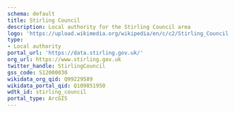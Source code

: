 ```yaml
---
schema: default
title: Stirling Council
description: Local authority for the Stirling Council area 
logo: 'https://upload.wikimedia.org/wikipedia/en/c/c2/Stirling_Council.svg'
type:
- Local authority
portal_url: 'https://data.stirling.gov.uk/'
org_url: https://www.stirling.gov.uk
twitter_handle: StirlingCouncil
gss_code: S12000030
wikidata_org_qid: Q99229589
wikidata_portal_qid: Q109851950
wdtk_id: stirling_council
portal_type: ArcGIS
---
```

